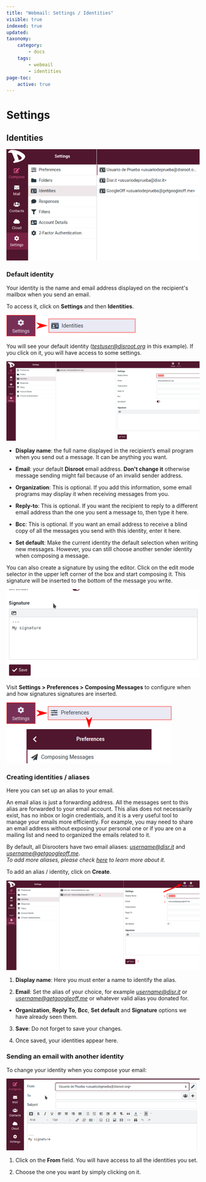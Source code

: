 ```yaml
---
title: "Webmail: Settings / Identities"
visible: true
indexed: true
updated:
taxonomy:
    category:
        - docs
    tags:
        - webmail
        - identities
page-toc:
    active: true
---
```


# Settings

## Identities

![Identities](en/set_identities.png)

### Default identity
Your identity is the name and email address displayed on the recipient's mailbox when you send an email.

To access it, click on **Settings** and then **Identities**.

![Identities](en/settings_identities.png)

You will see your default identity (*testuser@disroot.org* in this example).
If you click on it, you will have access to some settings.

![Identities](en/identities.png)

- **Display name**: the full name displayed in the recipient’s email program when you send out a message. It can be anything you want.

- **Email**: your default **Disroot** email address. **Don't change it** otherwise message sending might fail because of an invalid sender address.

- **Organization**: This is optional. If you add this information, some email programs may display it when receiving messages from you.

- **Reply-to**: This is optional. If you want the recipient to reply to a different email address than the one you sent a message to, then type it here.

- **Bcc**: This is optional. If you want an email address to receive a blind copy of all the messages you send with this identity, enter it here.

- **Set default**: Make the current identity the default selection when writing new messages. However, you can still choose another sender identity when composing a message.

You can also create a signature by using the editor. Click on the edit mode selector in the upper left corner of the box and start composing it. This signature will be inserted to the bottom of the message you write.

![Identities](en/signature.gif)

Visit **Settings > Preferences > Composing Messages** to configure when and how signatures signatures are inserted.

![Identities](../01.preferences/en/pref_composing.png)

### Creating identities / aliases
Here you can set up an alias to your email.

An email alias is just a forwarding address. All the messages sent to this alias are forwarded to your email account. This alias does not necessarily exist, has no inbox or login credentials, and it is a very useful tool to manage your emails more efficiently. For example, you may need to share an email address without exposing your personal one or if you are on a mailing list and need to organized the emails related to it.

By default, all Disrooters have two email aliases: *username@disr.it* and *username@getgoogleoff.me*.<br> *To add more aliases, please check [here](https://disroot.org/en/services/email#alias) to learn more about it.*

To add an alias / identity, click on **Create**.

![Identities](en/identities_new.png)

1. **Display name**: Here you must enter a name to identify the alias.

2. **Email**: Set the alias of your choice, for example *username@disr.it* or *username@getgoogleoff.me* or whatever valid alias you donated for.

- **Organization**, **Reply To**, **Bcc**, **Set default** and **Signature** options we have already seen them.

3. **Save**: Do not forget to save your changes.

4. Once saved, your identities appear here.


### Sending an email with another identity
To change your identity when you compose your email:

![Identities](en/select_id.gif)

1. Click on the **From** field. You will have access to all the identities you set.

2. Choose the one you want by simply clicking on it.
